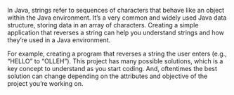 In Java, strings refer to sequences of characters that behave like an object within the Java environment. It’s a very common and widely used Java data structure, storing data in an array of characters. Creating a simple application that reverses a string can help you understand strings and how they’re used in a Java environment.

For example, creating a program that reverses a string the user enters (e.g., “HELLO” to “OLLEH”). This project has many possible solutions, which is a key concept to understand as you start coding. And, oftentimes the best solution can change depending on the attributes and objective of the project you’re working on.